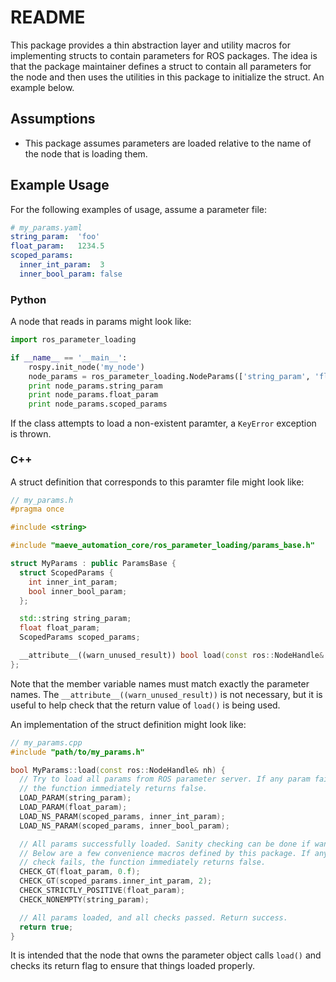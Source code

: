 # README #

This package provides a thin abstraction layer and utility macros for
implementing structs to contain parameters for ROS packages. The idea is that
the package maintainer defines a struct to contain all parameters for the node
and then uses the utilities in this package to initialize the struct. An
example below.

## Assumptions ##

* This package assumes parameters are loaded relative to the name of the node
that is loading them.

## Example Usage ##

For the following examples of usage, assume a parameter file:

```yaml
# my_params.yaml
string_param:  'foo'
float_param:   1234.5
scoped_params:
  inner_int_param:  3
  inner_bool_param: false
```

### Python ###

A node that reads in params might look like:

```python
import ros_parameter_loading

if __name__ == '__main__':
    rospy.init_node('my_node')
    node_params = ros_parameter_loading.NodeParams(['string_param', 'float_param', 'scoped_params'])
    print node_params.string_param
    print node_params.float_param
    print node_params.scoped_params
```

If the class attempts to load a non-existent paramter, a `KeyError` exception
is thrown.

### C++ ###

A struct definition that corresponds to this paramter file might look like:

```c++
// my_params.h
#pragma once

#include <string>

#include "maeve_automation_core/ros_parameter_loading/params_base.h"

struct MyParams : public ParamsBase {
  struct ScopedParams {
    int inner_int_param;
    bool inner_bool_param;
  };

  std::string string_param;
  float float_param;
  ScopedParams scoped_params;

  __attribute__((warn_unused_result)) bool load(const ros::NodeHandle& nh) override;
};
```

Note that the member variable names must match exactly the parameter names. The
`__attribute__((warn_unused_result))` is not necessary, but it is useful to
help check that the return value of `load()` is being used.

An implementation of the struct definition might look like:

```c++
// my_params.cpp
#include "path/to/my_params.h"

bool MyParams::load(const ros::NodeHandle& nh) {
  // Try to load all params from ROS parameter server. If any param fails,
  // the function immediately returns false.
  LOAD_PARAM(string_param);
  LOAD_PARAM(float_param);
  LOAD_NS_PARAM(scoped_params, inner_int_param);
  LOAD_NS_PARAM(scoped_params, inner_bool_param);

  // All params successfully loaded. Sanity checking can be done if wanted.
  // Below are a few convenience macros defined by this package. If any
  // check fails, the function immediately returns false.
  CHECK_GT(float_param, 0.f);
  CHECK_GT(scoped_params.inner_int_param, 2);
  CHECK_STRICTLY_POSITIVE(float_param);
  CHECK_NONEMPTY(string_param);

  // All params loaded, and all checks passed. Return success.
  return true;
}
```

It is intended that the node that owns the parameter object calls `load()` and
checks its return flag to ensure that things loaded properly.
